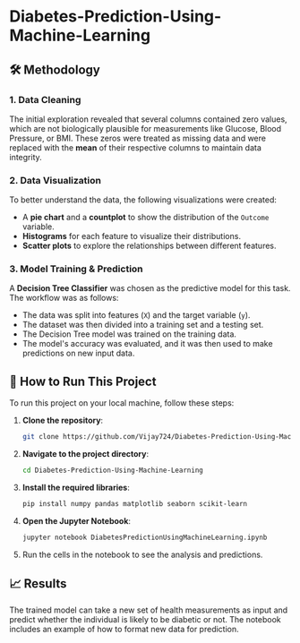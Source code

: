# Diabetes-Prediction-Using-Machine-Learning
## 🛠️ Methodology

### 1. Data Cleaning
The initial exploration revealed that several columns contained zero values, which are not biologically plausible for measurements like Glucose, Blood Pressure, or BMI. These zeros were treated as missing data and were replaced with the **mean** of their respective columns to maintain data integrity.

### 2. Data Visualization
To better understand the data, the following visualizations were created:
* A **pie chart** and a **countplot** to show the distribution of the `Outcome` variable.
* **Histograms** for each feature to visualize their distributions.
* **Scatter plots** to explore the relationships between different features.

### 3. Model Training & Prediction
A **Decision Tree Classifier** was chosen as the predictive model for this task. The workflow was as follows:
* The data was split into features (`X`) and the target variable (`y`).
* The dataset was then divided into a training set and a testing set.
* The Decision Tree model was trained on the training data.
* The model's accuracy was evaluated, and it was then used to make predictions on new input data.

## 🚀 How to Run This Project

To run this project on your local machine, follow these steps:

1.  **Clone the repository**:
    ```bash
    git clone https://github.com/Vijay724/Diabetes-Prediction-Using-Machine-Learning.git
    ```
2.  **Navigate to the project directory**:
    ```bash
    cd Diabetes-Prediction-Using-Machine-Learning
    ```
3.  **Install the required libraries**:
    ```bash
    pip install numpy pandas matplotlib seaborn scikit-learn
    ```
4.  **Open the Jupyter Notebook**:
    ```bash
    jupyter notebook DiabetesPredictionUsingMachineLearning.ipynb
    ```
5.  Run the cells in the notebook to see the analysis and predictions.

## 📈 Results

The trained model can take a new set of health measurements as input and predict whether the individual is likely to be diabetic or not. The notebook includes an example of how to format new data for prediction.
